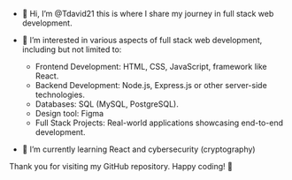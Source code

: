 - 👋 Hi, I’m @Tdavid21 this is where I share my journey in full stack web development.
 
- 👀 I’m interested in various aspects of full stack web development, including but not limited to:
    - Frontend Development: HTML, CSS, JavaScript, framework like React.
    - Backend Development: Node.js, Express.js or other server-side technologies.
    - Databases: SQL (MySQL, PostgreSQL).
    - Design tool: Figma
    - Full Stack Projects: Real-world applications showcasing end-to-end development.

- 🌱 I’m currently learning React and cybersecurity (cryptography)
 
Thank you for visiting my GitHub repository. Happy coding! 🚀

<!---
Tdavid21/Tdavid21 is a ✨ special ✨ repository because its `README.md` (this file) appears on your GitHub profile.
You can click the Preview link to take a look at your changes.
--->
